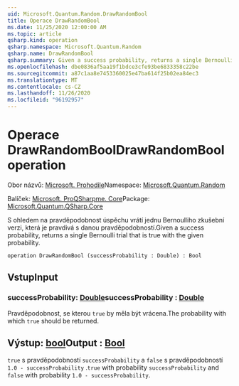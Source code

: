 ```yaml
---
uid: Microsoft.Quantum.Random.DrawRandomBool
title: Operace DrawRandomBool
ms.date: 11/25/2020 12:00:00 AM
ms.topic: article
qsharp.kind: operation
qsharp.namespace: Microsoft.Quantum.Random
qsharp.name: DrawRandomBool
qsharp.summary: Given a success probability, returns a single Bernoulli trial that is true with the given probability.
ms.openlocfilehash: dbe0836af5aa19f1bdce3cfe93be6833358c22be
ms.sourcegitcommit: a87c1aa8e7453360025e47ba614f25b02ea84ec3
ms.translationtype: MT
ms.contentlocale: cs-CZ
ms.lasthandoff: 11/26/2020
ms.locfileid: "96192957"
---
```

# <a name="drawrandombool-operation"></a><span data-ttu-id="87891-102">Operace DrawRandomBool</span><span class="sxs-lookup"><span data-stu-id="87891-102">DrawRandomBool operation</span></span>

<span data-ttu-id="87891-103">Obor názvů: [Microsoft. Prohodile](xref:Microsoft.Quantum.Random)</span><span class="sxs-lookup"><span data-stu-id="87891-103">Namespace: [Microsoft.Quantum.Random](xref:Microsoft.Quantum.Random)</span></span>

<span data-ttu-id="87891-104">Balíček: [Microsoft. ProQSharpme. Core](https://nuget.org/packages/Microsoft.Quantum.QSharp.Core)</span><span class="sxs-lookup"><span data-stu-id="87891-104">Package: [Microsoft.Quantum.QSharp.Core](https://nuget.org/packages/Microsoft.Quantum.QSharp.Core)</span></span>


<span data-ttu-id="87891-105">S ohledem na pravděpodobnost úspěchu vrátí jednu Bernoulliho zkušební verzi, která je pravdivá s danou pravděpodobností.</span><span class="sxs-lookup"><span data-stu-id="87891-105">Given a success probability, returns a single Bernoulli trial that is true with the given probability.</span></span>

```qsharp
operation DrawRandomBool (successProbability : Double) : Bool
```


## <a name="input"></a><span data-ttu-id="87891-106">Vstup</span><span class="sxs-lookup"><span data-stu-id="87891-106">Input</span></span>

### <a name="successprobability--double"></a><span data-ttu-id="87891-107">successProbability: [Double](xref:microsoft.quantum.lang-ref.double)</span><span class="sxs-lookup"><span data-stu-id="87891-107">successProbability : [Double](xref:microsoft.quantum.lang-ref.double)</span></span>

<span data-ttu-id="87891-108">Pravděpodobnost, se kterou `true` by měla být vrácena.</span><span class="sxs-lookup"><span data-stu-id="87891-108">The probability with which `true` should be returned.</span></span>



## <a name="output--bool"></a><span data-ttu-id="87891-109">Výstup: [bool](xref:microsoft.quantum.lang-ref.bool)</span><span class="sxs-lookup"><span data-stu-id="87891-109">Output : [Bool](xref:microsoft.quantum.lang-ref.bool)</span></span>

<span data-ttu-id="87891-110">`true` s pravděpodobností `successProbability` a `false` s pravděpodobností `1.0 - successProbability` .</span><span class="sxs-lookup"><span data-stu-id="87891-110">`true` with probability `successProbability` and `false` with probability `1.0 - successProbability`.</span></span>